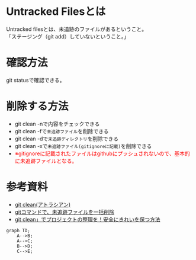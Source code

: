 # Untracked Filesとは

Untracked filesとは、未追跡のファイルがあるということ。</br>「ステージング（git add）していないということ。」

# 確認方法
git statusで確認できる。

# 削除する方法
- git clean -nで内容をチェックできる
- git clean -fで``未追跡ファイル``を削除できる
- git clean -dで``未追跡ディレクトリ``を削除できる
- git clean -xで``未追跡ファイル(gitignoreに記載)``を削除できる
- <font color="Red">※gitignoreに記載されたファイルはgithubにプッシュされないので、基本的に未追跡ファイルとなる。</font>

# 参考資料

- [git clean(アトラシアン) ](https://www.atlassian.com/ja/git/tutorials/undoing-changes/git-clean)
- [gitコマンドで、未追跡ファイルを一括削除](https://qiita.com/quzq/items/c1577f074f636ef5803a)
- [git clean」でプロジェクトの整理を！安全にきれいを保つ方法](https://envader.plus/article/375)

```mermaid
graph TD;
    A-->B;
    A-->C;
    B-->D;
    C-->E;
```
